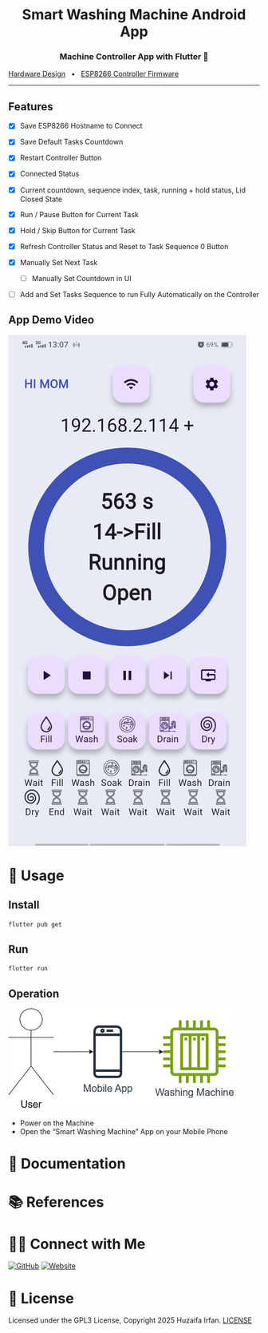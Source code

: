 <div align="center">
  <h1>Smart Washing Machine Android App</h1>
  <p><h3 align="center">Machine Controller App with Flutter 🚀</h3></p>
</div>

[Hardware Design](https://github.com/HuzaifaIrfan-IoT/smart_washing_machine)
&nbsp;&nbsp;•&nbsp;&nbsp;
[ESP8266 Controller Firmware](https://github.com/HuzaifaIrfan-Firmware/smart_washing_machine_esp8266)


<hr>

## Features
- [x] Save ESP8266 Hostname to Connect
- [x] Save Default Tasks Countdown
- [x] Restart Controller Button
- [x] Connected Status
- [x] Current countdown, sequence index,  task, running + hold status, Lid Closed State
- [x] Run / Pause Button for Current Task
- [x] Hold / Skip Button for Current Task
- [x] Refresh Controller Status and Reset to Task Sequence 0 Button
- [x] Manually Set Next Task
  - [ ] Manually Set Countdown in UI
- [ ] Add and Set Tasks Sequence to run Fully Automatically on the Controller



## App Demo Video

[![Demo Video](cover.jpg)](https://www.youtube.com/shorts/Oas83ZrqOdc)

# 🚀 Usage

## Install

```bash
flutter pub get
```

## Run

```bash
flutter run
```

## Operation

![Overview](overview.drawio.png)

- Power on the Machine
- Open the “Smart Washing Machine” App on your Mobile Phone

# 📝 Documentation

# 📚 References


# 🤝🏻 Connect with Me

[![GitHub](https://img.shields.io/badge/Github-%23222.svg?style=for-the-badge&logo=github&logoColor=white)](https://github.com/HuzaifaIrfan/)
[![Website](https://img.shields.io/badge/Website-%23222.svg?style=for-the-badge&logo=google-chrome&logoColor==%234285F4)](https://www.huzaifairfan.com)

# 📜 License

Licensed under the GPL3 License, Copyright 2025 Huzaifa Irfan. [LICENSE](LICENSE)

